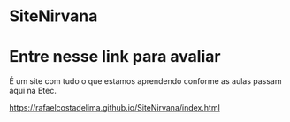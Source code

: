 # SiteNirvana
# Entre nesse link para avaliar
É um site com tudo o que estamos aprendendo conforme as aulas passam aqui na Etec.

 https://rafaelcostadelima.github.io/SiteNirvana/index.html
